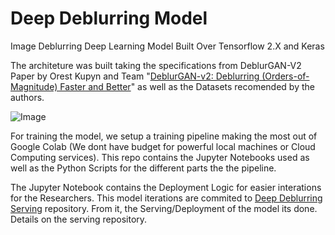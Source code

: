 # Deep Deblurring Model
Image Deblurring Deep Learning Model Built Over Tensorflow 2.X and Keras

The architeture was built taking the specifications from DeblurGAN-V2 Paper by Orest Kupyn and Team "[DeblurGAN-v2: Deblurring (Orders-of-Magnitude) Faster and Better](https://arxiv.org/abs/1908.03826)" as well as the Datasets recomended by the authors.

![Image](https://github.com/TAMU-VITA/DeblurGANv2/blob/master/doc_images/pipeline.jpg "architecture")

For training the model, we setup a training pipeline making the most out of Google Colab (We dont have budget for powerful local machines or Cloud Computing services). This repo contains the Jupyter Notebooks used as well as the Python Scripts for the different parts the the pipeline.

The Jupyter Notebook contains the Deployment Logic for easier interations for the Researchers. This model iterations are commited to [Deep Deblurring Serving](https://github.com/ElPapi42/deep-deblurring-serving) repository. From it, the Serving/Deployment of the model its done. Details on the serving repository.
